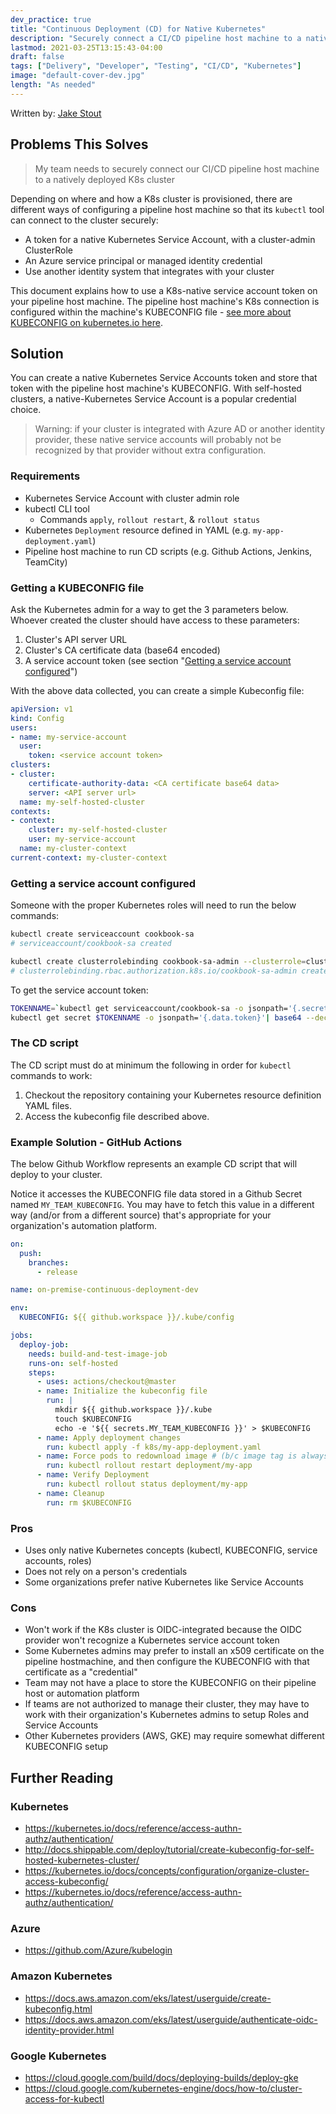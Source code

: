 ```yaml
---
dev_practice: true
title: "Continuous Deployment (CD) for Native Kubernetes"
description: "Securely connect a CI/CD pipeline host machine to a natively deployed K8s cluster"
lastmod: 2021-03-25T13:15:43-04:00
draft: false
tags: ["Delivery", "Developer", "Testing", "CI/CD", "Kubernetes"]
image: "default-cover-dev.jpg"
length: "As needed"
---
```


Written by: [Jake Stout](https://www.linkedin.com/in/jake-stout-a08aa848)

## Problems This Solves

> My team needs to securely connect our CI/CD pipeline host machine to a natively deployed K8s cluster

Depending on where and how a K8s cluster is provisioned, there are different ways of configuring a pipeline host machine so that its `kubectl` tool can connect to the cluster securely:

- A token for a native Kubernetes Service Account, with a cluster-admin ClusterRole
- An Azure service principal or managed identity credential
- Use another identity system that integrates with your cluster

This document explains how to use a K8s-native service account token on your pipeline host machine. The pipeline host machine's K8s connection is configured within the machine's KUBECONFIG file - [see more about KUBECONFIG on kubernetes.io here](https://kubernetes.io/docs/concepts/configuration/organize-cluster-access-kubeconfig/).

## Solution

You can create a native Kubernetes Service Accounts token and store that token with the pipeline host machine's KUBECONFIG.
With self-hosted clusters, a native-Kubernetes Service Account is a popular credential choice.

> Warning: if your cluster is integrated with Azure AD or another identity provider, these native service accounts will probably not be recognized by that provider without extra configuration.

### Requirements
- Kubernetes Service Account with cluster admin role
- kubectl CLI tool
    - Commands `apply`, `rollout restart`, & `rollout status`
- Kubernetes `Deployment` resource defined in YAML (e.g. `my-app-deployment.yaml`)
- Pipeline host machine to run CD scripts (e.g. Github Actions, Jenkins, TeamCity)


### Getting a KUBECONFIG file

Ask the Kubernetes admin for a way to get the 3 parameters below. Whoever created the cluster should have access to these parameters:

1. Cluster's API server URL
1. Cluster's CA certificate data (base64 encoded)
1. A service account token (see section "[Getting a service account configured](#Getting-a-service-account-configured)")

With the above data collected, you can create a simple Kubeconfig file:

```yaml
apiVersion: v1
kind: Config
users:
- name: my-service-account
  user:
    token: <service account token>
clusters:
- cluster:
    certificate-authority-data: <CA certificate base64 data>
    server: <API server url>
  name: my-self-hosted-cluster
contexts:
- context:
    cluster: my-self-hosted-cluster
    user: my-service-account
  name: my-cluster-context
current-context: my-cluster-context
```

### Getting a service account configured

Someone with the proper Kubernetes roles will need to run the below commands:

```bash
kubectl create serviceaccount cookbook-sa
# serviceaccount/cookbook-sa created

kubectl create clusterrolebinding cookbook-sa-admin --clusterrole=cluster-admin --serviceaccount=default:cookbook-sa
# clusterrolebinding.rbac.authorization.k8s.io/cookbook-sa-admin created
```

To get the service account token: 

```bash
TOKENNAME=`kubectl get serviceaccount/cookbook-sa -o jsonpath='{.secrets[0].name}'`
kubectl get secret $TOKENNAME -o jsonpath='{.data.token}'| base64 --decode
```

### The CD script

The CD script must do at minimum the following in order for `kubectl` commands to work:

1. Checkout the repository containing your Kubernetes resource definition YAML files.
1. Access the kubeconfig file described above.

### Example Solution - GitHub Actions

The below Github Workflow represents an example CD script that will deploy to your cluster.

Notice it accesses the KUBECONFIG file data stored in a Github Secret named `MY_TEAM_KUBECONFIG`. You may have to fetch this value in a different way (and/or from a different source) that's appropriate for your organization's automation platform.

```yaml
on:
  push:
    branches:
      - release

name: on-premise-continuous-deployment-dev

env:
  KUBECONFIG: ${{ github.workspace }}/.kube/config

jobs:
  deploy-job:
    needs: build-and-test-image-job
    runs-on: self-hosted
    steps:
      - uses: actions/checkout@master
      - name: Initialize the kubeconfig file
        run: |
          mkdir ${{ github.workspace }}/.kube
          touch $KUBECONFIG
          echo -e '${{ secrets.MY_TEAM_KUBECONFIG }}' > $KUBECONFIG
      - name: Apply deployment changes
        run: kubectl apply -f k8s/my-app-deployment.yaml
      - name: Force pods to redownload image # (b/c image tag is always :latest)
        run: kubectl rollout restart deployment/my-app
      - name: Verify Deployment
        run: kubectl rollout status deployment/my-app
      - name: Cleanup
        run: rm $KUBECONFIG
```

### Pros
- Uses only native Kubernetes concepts (kubectl, KUBECONFIG, service accounts, roles)
- Does not rely on a person's credentials
- Some organizations prefer native Kubernetes like Service Accounts

### Cons
- Won't work if the K8s cluster is OIDC-integrated because the OIDC provider won't recognize a Kubernetes service account token
- Some Kubernetes admins may prefer to install an x509 certificate on the pipeline hostmachine, and then configure the KUBECONFIG with that certificate as a "credential"
- Team may not have a place to store the KUBECONFIG on their pipeline host or automation platform
- If teams are not authorized to manage their cluster, they may have to work with their organization's Kubernetes admins to setup Roles and Service Accounts
- Other Kubernetes providers (AWS, GKE) may require somewhat different KUBECONFIG setup

## Further Reading

### Kubernetes
- https://kubernetes.io/docs/reference/access-authn-authz/authentication/
- http://docs.shippable.com/deploy/tutorial/create-kubeconfig-for-self-hosted-kubernetes-cluster/
- https://kubernetes.io/docs/concepts/configuration/organize-cluster-access-kubeconfig/
- https://kubernetes.io/docs/reference/access-authn-authz/authentication/

### Azure

- https://github.com/Azure/kubelogin

### Amazon Kubernetes

- https://docs.aws.amazon.com/eks/latest/userguide/create-kubeconfig.html
- https://docs.aws.amazon.com/eks/latest/userguide/authenticate-oidc-identity-provider.html

### Google Kubernetes

- https://cloud.google.com/build/docs/deploying-builds/deploy-gke
- https://cloud.google.com/kubernetes-engine/docs/how-to/cluster-access-for-kubectl

